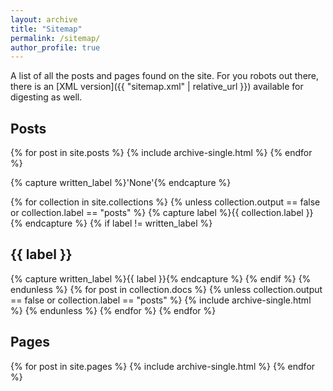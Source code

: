 ```yaml
---
layout: archive
title: "Sitemap"
permalink: /sitemap/
author_profile: true
---
```


A list of all the posts and pages found on the site. For you robots out there, there is an [XML version]({{ "sitemap.xml" | relative_url }}) available for digesting as well.

<h2>Posts</h2>
{% for post in site.posts %}
  {% include archive-single.html %}
{% endfor %}

{% capture written_label %}'None'{% endcapture %}

{% for collection in site.collections %}
{% unless collection.output == false or collection.label == "posts" %}
  {% capture label %}{{ collection.label }}{% endcapture %}
  {% if label != written_label %}
  <h2>{{ label }}</h2>
  {% capture written_label %}{{ label }}{% endcapture %}
  {% endif %}
{% endunless %}
{% for post in collection.docs %}
  {% unless collection.output == false or collection.label == "posts" %}
  {% include archive-single.html %}
  {% endunless %}
{% endfor %}
{% endfor %}

<h2>Pages</h2>
{% for post in site.pages %}
  {% include archive-single.html %}
{% endfor %}